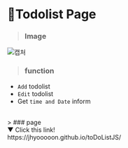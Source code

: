 # 📝Todolist Page

> ### Image
![캡처](https://user-images.githubusercontent.com/50460114/73420571-43b6cc80-4366-11ea-9798-cb53de003038.PNG)
<br>
> ### function
- `Add` todolist
- `Edit` todolist
- Get `time and Date` inform
<br>
> ### page <br>
▼ Click this link!<br>
https://jhyooooon.github.io/toDoListJS/
